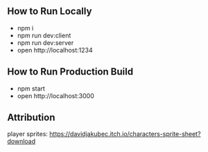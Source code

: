 ## How to Run Locally

- npm i
- npm run dev:client
- npm run dev:server
- open http://localhost:1234

## How to Run Production Build

- npm start
- open http://localhost:3000

## Attribution

player sprites: https://davidjakubec.itch.io/characters-sprite-sheet?download
